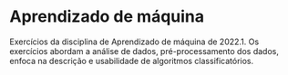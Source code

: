 # Aprendizado de máquina

Exercícios da disciplina de Aprendizado de máquina de 2022.1. Os exercícios abordam a análise de dados, pré-processamento dos dados, enfoca na descrição e usabilidade de algoritmos classificatórios.
